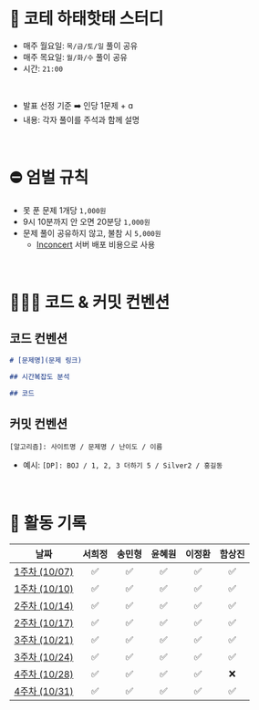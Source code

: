 # 📢 코테 하태핫태 스터디
- 매주 월요일: `목/금/토/일` 풀이 공유
- 매주 목요일: `월/화/수` 풀이 공유
- 시간: `21:00`

<br>

- 발표 선정 기준 ➡️ 인당 1문제 + ɑ
- 내용: 각자 풀이를 주석과 함께 설명

<br>

# ⛔️ 엄벌 규칙
- 못 푼 문제 1개당 `1,000원`
- 9시 10분까지 안 오면 20분당 `1,000원`
- 문제 풀이 공유하지 않고, 불참 시 `5,000원`
  - [Inconcert](https://github.com/hamsangjin/InConcert) 서버 배포 비용으로 사용

<br>

# 🧑🏻‍💻 코드 & 커밋 컨벤션

## 코드 컨벤션
```markdown
# [문제명](문제 링크)

## 시간복잡도 분석

## 코드

```

## 커밋 컨벤션
```
[알고리즘]: 사이트명 / 문제명 / 난이도 / 이름
```
- 예시: `[DP]: BOJ / 1, 2, 3 더하기 5 / Silver2 / 홍길동`

<br>

# 📆 활동 기록

<div align="center">
  
|                                                      날짜                                                       | 서희정 | 송민형 | 윤혜원 | 이정환 | 함상진 |
|:-------------------------------------------------------------------------------------------------------------:| :---: | :---: | :---: | :---: |:--:| 
| [1주차 (10/07)](https://github.com/hamsangjin/CodingTest_Study/tree/main/1%EC%A3%BC%EC%B0%A8%20(2024-10)/10_07) | ✅ | ✅ | ✅ | ✅ |  ✅ |
| [1주차 (10/10)](https://github.com/hamsangjin/CodingTest_Study/tree/main/1%EC%A3%BC%EC%B0%A8%20(2024-10)/10_10) | ✅ | ✅ | ✅ | ✅ |  ✅ |
| [2주차 (10/14)](https://github.com/hamsangjin/CodingTest_Study/tree/main/2%EC%A3%BC%EC%B0%A8%20(2024-10)/10_14) | ✅ | ✅ | ✅ | ✅ |  ✅ |
| [2주차 (10/17)](https://github.com/hamsangjin/CodingTest_Study/tree/main/2%EC%A3%BC%EC%B0%A8%20(2024-10)/10_17) | ✅ | ✅ | ✅ | ✅ |  ✅ |
| [3주차 (10/21)](https://github.com/hamsangjin/CodingTest_Study/tree/main/3%EC%A3%BC%EC%B0%A8%20(2024-10)/10_21) | ✅ | ✅ | ✅ | ✅ |  ✅ |
| [3주차 (10/24)](https://github.com/hamsangjin/CodingTest_Study/tree/main/3%EC%A3%BC%EC%B0%A8%20(2024-10)/10_24) | ✅ | ✅ | ✅ | ✅ |  ✅ |
| [4주차 (10/28)](https://github.com/hamsangjin/CodingTest_Study/tree/main/4%EC%A3%BC%EC%B0%A8%20(2024-10)/10_28) | ✅ | ✅ | ✅ | ✅ |  ❌ |
| [4주차 (10/31)](https://github.com/hamsangjin/CodingTest_Study/tree/main/4%EC%A3%BC%EC%B0%A8%20(2024-10)/10_31) | ✅ | ✅ | ✅ | ✅ |  ✅ |
</div>
